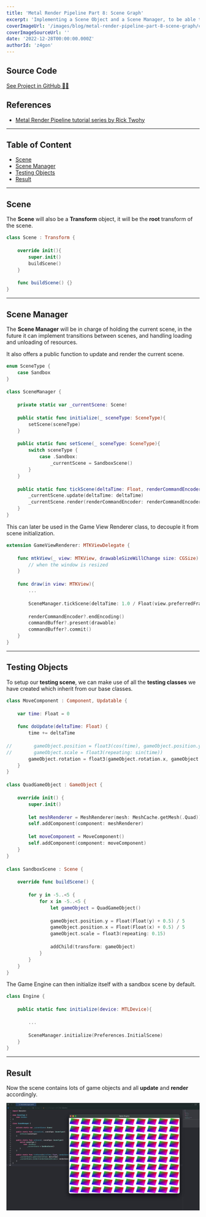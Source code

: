 ```yaml
---
title: 'Metal Render Pipeline Part 8: Scene Graph'
excerpt: 'Implementing a Scene Object and a Scene Manager, to be able to render many objects and decouple the state out of the Game View Renderer.'
coverImageUrl: '/images/blog/metal-render-pipeline-part-8-scene-graph/cover.jpg'
coverImageSourceUrl: ''
date: '2022-12-28T00:00:00.000Z'
authorId: 'z4gon'
---
```


## Source Code

[See Project in GitHub 👩‍💻](https://github.com/z4gon/metal-render-pipeline)

## References

-   [Metal Render Pipeline tutorial series by Rick Twohy](https://www.youtube.com/playlist?list=PLEXt1-oJUa4BVgjZt9tK2MhV_DW7PVDsg)

---

## Table of Content

-   [Scene](#scene)
-   [Scene Manager](#scene-manager)
-   [Testing Objects](#testing-objects)
-   [Result](#result)

---

## Scene

The **Scene** will also be a **Transform** object, it will be the **root** transform of the scene.

```swift
class Scene : Transform {

    override init(){
        super.init()
        buildScene()
    }

    func buildScene() {}
}
```

---

## Scene Manager

The **Scene Manager** will be in charge of holding the current scene, in the future it can implement transitions between scenes, and handling loading and unloading of resources.

It also offers a public function to update and render the current scene.

```swift
enum SceneType {
    case Sandbox
}

class SceneManager {

    private static var _currentScene: Scene!

    public static func initialize(_ sceneType: SceneType){
        setScene(sceneType)
    }

    public static func setScene(_ sceneType: SceneType){
        switch sceneType {
            case .Sandbox:
                _currentScene = SandboxScene()
        }
    }

    public static func tickScene(deltaTime: Float, renderCommandEncoder: MTLRenderCommandEncoder) {
        _currentScene.update(deltaTime: deltaTime)
        _currentScene.render(renderCommandEncoder: renderCommandEncoder)
    }
}
```

This can later be used in the Game View Renderer class, to decouple it from scene initialization.

```swift
extension GameViewRenderer: MTKViewDelegate {

    func mtkView(_ view: MTKView, drawableSizeWillChange size: CGSize) {
        // when the window is resized
    }

    func draw(in view: MTKView){
        ...

        SceneManager.tickScene(deltaTime: 1.0 / Float(view.preferredFramesPerSecond), renderCommandEncoder: renderCommandEncoder!)

        renderCommandEncoder?.endEncoding()
        commandBuffer?.present(drawable)
        commandBuffer?.commit()
    }
}
```

---

## Testing Objects

To setup our **testing scene**, we can make use of all the **testing classes** we have created which inherit from our base classes.

```swift
class MoveComponent : Component, Updatable {

    var time: Float = 0

    func doUpdate(deltaTime: Float) {
        time += deltaTime

//        gameObject.position = float3(cos(time), gameObject.position.y, gameObject.position.z)
//        gameObject.scale = float3(repeating: sin(time))
        gameObject.rotation = float3(gameObject.rotation.x, gameObject.rotation.y, sin(time))
    }
}

class QuadGameObject : GameObject {

    override init() {
        super.init()

        let meshRenderer = MeshRenderer(mesh: MeshCache.getMesh(.Quad))
        self.addComponent(component: meshRenderer)

        let moveComponent = MoveComponent()
        self.addComponent(component: moveComponent)
    }
}

class SandboxScene : Scene {

    override func buildScene() {

        for y in -5..<5 {
            for x in -5..<5 {
                let gameObject = QuadGameObject()

                gameObject.position.y = Float(Float(y) + 0.5) / 5
                gameObject.position.x = Float(Float(x) + 0.5) / 5
                gameObject.scale = float3(repeating: 0.15)

                addChild(transform: gameObject)
            }
        }
    }
}
```

The Game Engine can then initialize itself with a sandbox scene by default.

```swift
class Engine {

    public static func initialize(device: MTLDevice){

        ...

        SceneManager.initialize(Preferences.InitialScene)
    }
}
```

---

## Result

Now the scene contains lots of game objects and all **update** and **render** accordingly.

![Picture](/images/blog/metal-render-pipeline-part-8-scene-graph/cover.jpg)
